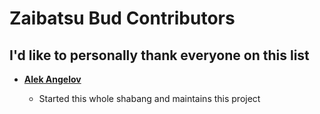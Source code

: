 # Zaibatsu Bud Contributors

## I'd like to personally thank everyone on this list

- **[Alek Angelov](https://github.com/alekangelov)**

  - Started this whole shabang and maintains this project
